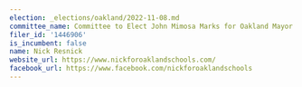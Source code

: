 ```yaml
---
election: _elections/oakland/2022-11-08.md
committee_name: Committee to Elect John Mimosa Marks for Oakland Mayor 2022
filer_id: '1446906'
is_incumbent: false
name: Nick Resnick
website_url: https://www.nickforoaklandschools.com/
facebook_url: https://www.facebook.com/nickforoaklandschools
---
```

